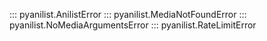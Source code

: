 ::: pyanilist.AnilistError
::: pyanilist.MediaNotFoundError
::: pyanilist.NoMediaArgumentsError
::: pyanilist.RateLimitError

